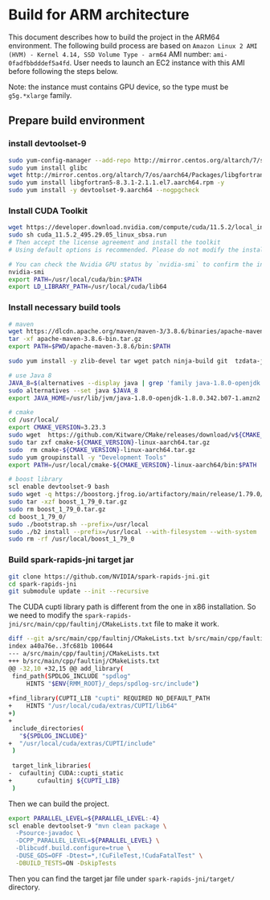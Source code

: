 # Build for ARM architecture

This document describes how to build the project in the ARM64 environment.
The following build process are based on `Amazon Linux 2 AMI (HVM) - Kernel 4.14, SSD Volume Type - arm64`
AMI number: `ami-0fadfbbdddef5a4fd`.
User needs to launch an EC2 instance with this AMI before following the steps below.

Note: the instance must contains GPU device, so the type must be `g5g.*xlarge` family.

## Prepare build environment

### install devtoolset-9
```bash
sudo yum-config-manager --add-repo http://mirror.centos.org/altarch/7/sclo/aarch64/rh/
sudo yum install glibc
wget http://mirror.centos.org/altarch/7/os/aarch64/Packages/libgfortran5-8.3.1-2.1.1.el7.aarch64.rpm
sudo yum install libgfortran5-8.3.1-2.1.1.el7.aarch64.rpm -y
sudo yum install -y devtoolset-9.aarch64 --nogpgcheck
```

### Install CUDA Toolkit
```bash
wget https://developer.download.nvidia.com/compute/cuda/11.5.2/local_installers/cuda_11.5.2_495.29.05_linux_sbsa.run
sudo sh cuda_11.5.2_495.29.05_linux_sbsa.run
# Then accept the license agreement and install the toolkit
# Using default options is recommended. Please do not modify the installation path.

# You can check the Nvidia GPU status by `nvidia-smi` to confirm the installation
nvidia-smi
export PATH=/usr/local/cuda/bin:$PATH
export LD_LIBRARY_PATH=/usr/local/cuda/lib64
```

### Install necessary build tools
```bash
# maven
wget https://dlcdn.apache.org/maven/maven-3/3.8.6/binaries/apache-maven-3.8.6-bin.tar.gz
tar -xf apache-maven-3.8.6-bin.tar.gz
export PATH=$PWD/apache-maven-3.8.6/bin:$PATH

sudo yum install -y zlib-devel tar wget patch ninja-build git  tzdata-java java-1.8.0-openjdk-devel

# use Java 8
JAVA_8=$(alternatives --display java | grep 'family java-1.8.0-openjdk' | cut -d' ' -f1)
sudo alternatives --set java $JAVA_8
export JAVA_HOME=/usr/lib/jvm/java-1.8.0-openjdk-1.8.0.342.b07-1.amzn2.0.1.aarch64

# cmake
cd /usr/local/
export CMAKE_VERSION=3.23.3
sudo wget  https://github.com/Kitware/CMake/releases/download/v${CMAKE_VERSION}/cmake-${CMAKE_VERSION}-linux-aarch64.tar.gz
sudo tar zxf cmake-${CMAKE_VERSION}-linux-aarch64.tar.gz
sudo  rm cmake-${CMAKE_VERSION}-linux-aarch64.tar.gz
sudo yum groupinstall -y "Development Tools"
export PATH=/usr/local/cmake-${CMAKE_VERSION}-linux-aarch64/bin:$PATH

# boost library
scl enable devtoolset-9 bash
sudo wget -q https://boostorg.jfrog.io/artifactory/main/release/1.79.0/source/boost_1_79_0.tar.gz
sudo tar -xzf boost_1_79_0.tar.gz
sudo rm boost_1_79_0.tar.gz
cd boost_1_79_0/
sudo ./bootstrap.sh --prefix=/usr/local
sudo ./b2 install --prefix=/usr/local --with-filesystem --with-system
sudo rm -rf /usr/local/boost_1_79_0
```

### Build spark-rapids-jni target jar
```bash
git clone https://github.com/NVIDIA/spark-rapids-jni.git
cd spark-rapids-jni
git submodule update --init --recursive
```
The CUDA cupti library path is different from the one in x86 installation. So we need to modify the 
`spark-rapids-jni/src/main/cpp/faultinj/CMakeLists.txt` file to make it work.
```bash
diff --git a/src/main/cpp/faultinj/CMakeLists.txt b/src/main/cpp/faultinj/CMakeLists.txt
index a40a76e..3fc681b 100644
--- a/src/main/cpp/faultinj/CMakeLists.txt
+++ b/src/main/cpp/faultinj/CMakeLists.txt
@@ -32,10 +32,15 @@ add_library(
 find_path(SPDLOG_INCLUDE "spdlog"
     HINTS "$ENV{RMM_ROOT}/_deps/spdlog-src/include")
 
+find_library(CUPTI_LIB "cupti" REQUIRED NO_DEFAULT_PATH
+    HINTS "/usr/local/cuda/extras/CUPTI/lib64"
+)
+
 include_directories(
   "${SPDLOG_INCLUDE}"
+  "/usr/local/cuda/extras/CUPTI/include"
 )
 
 target_link_libraries(
-  cufaultinj CUDA::cupti_static
+       cufaultinj ${CUPTI_LIB}
 )
```
Then we can build the project.
```bash
export PARALLEL_LEVEL=${PARALLEL_LEVEL:-4}
scl enable devtoolset-9 "mvn clean package \
  -Psource-javadoc \
  -DCPP_PARALLEL_LEVEL=${PARALLEL_LEVEL} \
  -Dlibcudf.build.configure=true \
  -DUSE_GDS=OFF -Dtest=*,!CuFileTest,!CudaFatalTest" \
  -DBUILD_TESTS=ON -DskipTests
```

Then you can find the target jar file under `spark-rapids-jni/target/` directory.
